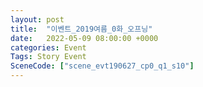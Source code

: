 ```yaml
---
layout: post
title:  "이벤트_2019여름_0화_오프닝"
date:   2022-05-09 08:00:00 +0000
categories: Event
Tags: Story Event
SceneCode: ["scene_evt190627_cp0_q1_s10"]
---
```

